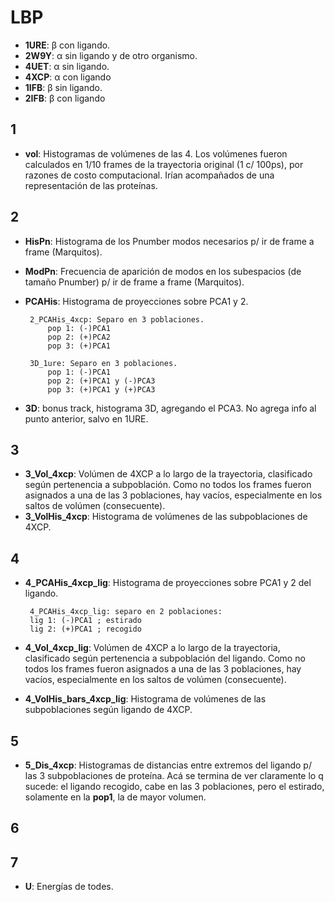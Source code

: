 # LBP
 * **1URE**: β con ligando.
 * **2W9Y**: α sin ligando y de otro organismo.
 * **4UET**: α sin ligando.
 * **4XCP**: α con ligando
 * **1IFB**: β sin ligando.
 * **2IFB**: β con ligando

## 1
 * **vol**: Histogramas de volúmenes de las 4. Los volúmenes fueron calculados en 1/10 frames de la trayectoria original (1 c/ 100ps), por razones de costo computacional. Irían acompañados de una representación de las proteínas.

## 2
 * **HisPn**: Histograma de los Pnumber modos necesarios p/ ir de frame a frame (Marquitos).
 * **ModPn**: Frecuencia de aparición de modos en los subespacios (de tamaño Pnumber) p/ ir de frame a frame (Marquitos).
 * **PCAHis**: Histograma de proyecciones sobre PCA1 y 2.

        2_PCAHis_4xcp: Separo en 3 poblaciones. 
            pop 1: (-)PCA1
            pop 2: (+)PCA2
            pop 3: (+)PCA1

        3D_1ure: Separo en 3 poblaciones. 
            pop 1: (-)PCA1
            pop 2: (+)PCA1 y (-)PCA3
            pop 3: (+)PCA1 y (+)PCA3
        
 * **3D**: bonus track, histograma 3D, agregando el PCA3. No agrega info al punto anterior, salvo en 1URE.

## 3
 * **3_Vol_4xcp**: Volúmen de 4XCP a lo largo de la trayectoria, clasificado según pertenencia a subpoblación. Como no todos los frames fueron asignados a una de las 3 poblaciones, hay vacíos, especialmente en los saltos de volúmen (consecuente).
 * **3_VolHis_4xcp**: Histograma de volúmenes de las subpoblaciones de 4XCP.

## 4
 * **4_PCAHis_4xcp_lig**: Histograma de proyecciones sobre PCA1 y 2 del ligando.

        4_PCAHis_4xcp_lig: separo en 2 poblaciones:
        lig 1: (-)PCA1 ; estirado
        lig 2: (+)PCA1 ; recogido
 * **4_Vol_4xcp_lig**: Volúmen de 4XCP a lo largo de la trayectoria, clasificado según pertenencia a subpoblación del ligando. Como no todos los frames fueron asignados a una de las 3 poblaciones, hay vacíos, especialmente en los saltos de volúmen (consecuente).
 * **4_VolHis_bars_4xcp_lig**: Histograma de volúmenes de las subpoblaciones según ligando de 4XCP.

## 5
 * **5_Dis_4xcp**: Histogramas de distancias entre extremos del ligando p/ las 3 subpoblaciones de proteína. Acá se termina de ver claramente lo q sucede: el ligando recogido, cabe en las 3 poblaciones, pero el estirado, solamente en la **pop1**, la de mayor volumen.

## 6

## 7
 * **U**: Energías de todes.    
